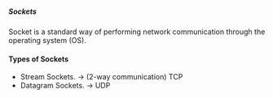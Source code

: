 ##### Sockets

Socket is a standard way of performing network communication through the operating system (OS).

#### Types of Sockets

- Stream Sockets. -> (2-way communication) TCP
- Datagram Sockets. -> UDP


